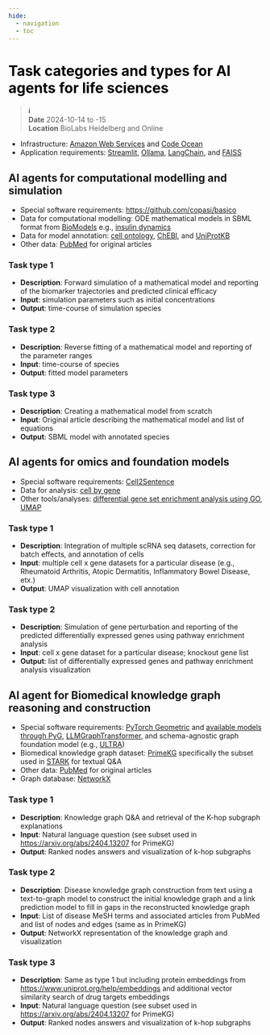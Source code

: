 ```yaml
---
hide:
  - navigation
  - toc
---
```


# <font color=black>Task categories and types for AI agents for life sciences</font>
> <font color=black>ℹ️</font><br>
> **Date** 2024-10-14 to -15<br>
> **Location** BioLabs Heidelberg and Online<br>

- Infrastructure: [Amazon Web Services](https://aws.amazon.com/de/) and [Code Ocean](https://codeocean.com/)
- Application requirements: [Streamlit](https://streamlit.io/), [Ollama](https://ollama.com/), [LangChain](https://www.langchain.com/), and [FAISS](https://github.com/facebookresearch/faiss)

## AI agents for computational modelling and simulation
- Special software requirements: https://github.com/copasi/basico
- Data for computational modelling: ODE mathematical models in SBML format from [BioModels](https://www.ebi.ac.uk/biomodels/) e.g., [insulin dynamics](https://www.ebi.ac.uk/biomodels/BIOMD0000000482)
- Data for model annotation: [cell ontology](https://bioportal.bioontology.org/ontologies/CL), [ChEBI](https://www.ebi.ac.uk/chebi/aboutChebiForward.do), and [UniProtKB](https://www.uniprot.org/)
- Other data: [PubMed](https://pubmed.ncbi.nlm.nih.gov/) for original articles

### Task type 1
- **Description**: Forward simulation of a mathematical model and reporting of the biomarker trajectories and predicted clinical efficacy
- **Input**: simulation parameters such as initial concentrations
- **Output**: time-course of simulation species

### Task type 2
- **Description**: Reverse fitting of a mathematical model and reporting of the parameter ranges
- **Input**: time-course of species
- **Output**: fitted model parameters

### Task type 3
- **Description**: Creating a mathematical model from scratch
- **Input**: Original article describing the mathematical model and list of equations
- **Output**: SBML model with annotated species

## AI agents for omics and foundation models
- Special software requirements: [Cell2Sentence](https://www.biorxiv.org/content/10.1101/2023.09.11.557287v3.full)
- Data for analysis: [cell by gene](https://cellxgene.cziscience.com/)
- Other tools/analyses: [differential gene set enrichment analysis using GO](https://amigo.geneontology.org/amigo), [UMAP](https://docs.rapids.ai/api/cuml/stable/api/#umap)

### Task type 1
- **Description**: Integration of multiple scRNA seq datasets, correction for batch effects, and annotation of cells
- **Input**: multiple cell x gene datasets for a particular disease (e.g., Rheumatoid Arthritis, Atopic Dermatitis, Inflammatory Bowel Disease, etx.)
- **Output**: UMAP visualization with cell annotation

### Task type 2
- **Description**: Simulation of gene perturbation and reporting of the predicted differentially expressed genes using pathway enrichment analysis
- **Input**: cell x gene dataset for a particular disease; knockout gene list
- **Output**: list of differentially expressed genes and pathway enrichment analysis visualization

## AI agent for Biomedical knowledge graph reasoning and construction
- Special software requirements: [PyTorch Geometric](https://github.com/pyg-team/pytorch_geometric) and [available models through PyG](https://pytorch-geometric.readthedocs.io/en/latest/modules/nn.html), [LLMGraphTransformer](https://api.python.langchain.com/en/latest/graph_transformers/langchain_experimental.graph_transformers.llm.LLMGraphTransformer.html), and schema-agnostic graph foundation model (e.g., [ULTRA](https://github.com/DeepGraphLearning/ULTRA))
- Biomedical knowledge graph dataset: [PrimeKG](https://github.com/mims-harvard/PrimeKG) specifically the subset used in [STARK](https://github.com/snap-stanford/stark) for textual Q&A
- Other data: [PubMed](https://pubmed.ncbi.nlm.nih.gov/) for original articles
- Graph database: [NetworkX](https://networkx.org/)

### Task type 1
- **Description**: Knowledge graph Q&A and retrieval of the K-hop subgraph explanations
- **Input**: Natural language question (see subset used in https://arxiv.org/abs/2404.13207 for PrimeKG)
- **Output**: Ranked nodes answers and visualization of k-hop subgraphs

### Task type 2
- **Description**: Disease knowledge graph construction from text using a text-to-graph model to construct the initial knowledge graph and a link prediction model to fill in gaps in the reconstructed knowledge graph
- **Input**: List of disease MeSH terms and associated articles from PubMed and list of nodes and edges (same as in PrimeKG)
- **Output**: NetworkX representation of the knowledge graph and visualization

### Task type 3
- **Description**: Same as type 1 but including protein embeddings from https://www.uniprot.org/help/embeddings and additional vector similarity search of drug targets embeddings 
- **Input**: Natural language question (see subset used in https://arxiv.org/abs/2404.13207 for PrimeKG)
- **Output**: Ranked nodes answers and visualization of k-hop subgraphs